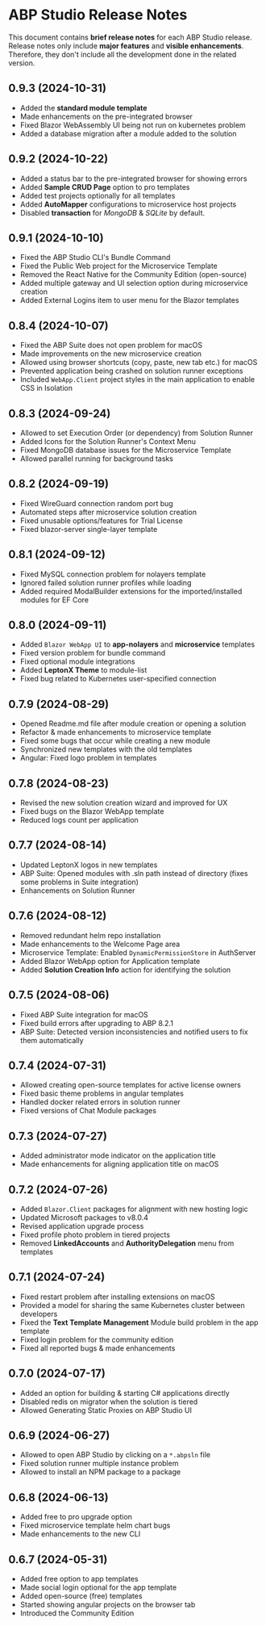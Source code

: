 # ABP Studio Release Notes

This document contains **brief release notes** for each ABP Studio release. Release notes only include **major features** and **visible enhancements**. Therefore, they don't include all the development done in the related version. 

## 0.9.3 (2024-10-31)

* Added the **standard module template**
* Made enhancements on the pre-integrated browser
* Fixed Blazor WebAssembly UI being not run on kubernetes problem
* Added a database migration after a module added to the solution

## 0.9.2 (2024-10-22)

* Added a status bar to the pre-integrated browser for showing errors
* Added **Sample CRUD Page** option to pro templates
* Added test projects optionally for all templates
* Added **AutoMapper** configurations to microservice host projects
* Disabled **transaction** for *MongoDB* & *SQLite* by default.

## 0.9.1 (2024-10-10)

* Fixed the ABP Studio CLI's Bundle Command
* Fixed the Public Web project for the Microservice Template
* Removed the React Native for the Community Edition (open-source)
* Added multiple gateway and UI selection option during microservice creation
* Added External Logins item to user menu for the Blazor templates

## 0.8.4 (2024-10-07)

* Fixed the ABP Suite does not open problem for macOS
* Made improvements on the new microservice creation
* Allowed using browser shortcuts (copy, paste, new tab etc.) for macOS
* Prevented application being crashed on solution runner exceptions
* Included `WebApp.Client` project styles in the main application to enable CSS in Isolation

## 0.8.3 (2024-09-24)

* Allowed to set Execution Order (or dependency) from Solution Runner
* Added Icons for the Solution Runner's Context Menu
* Fixed MongoDB database issues for the Microservice Template
* Allowed parallel running for background tasks

## 0.8.2 (2024-09-19)

* Fixed WireGuard connection random port bug
* Automated steps after microservice solution creation
* Fixed unusable options/features for Trial License
* Fixed blazor-server single-layer template

## 0.8.1 (2024-09-12)

* Fixed MySQL connection problem for nolayers template
* Ignored failed solution runner profiles while loading
* Added required ModalBuilder extensions for the imported/installed modules for EF Core

## 0.8.0 (2024-09-11)

* Added `Blazor WebApp UI` to **app-nolayers** and **microservice** templates
* Fixed version problem for bundle command
* Fixed optional module integrations
* Added **LeptonX Theme** to module-list
* Fixed bug related to Kubernetes user-specified connection

## 0.7.9 (2024-08-29)

* Opened Readme.md file after module creation or opening a solution
* Refactor & made enhancements to microservice template
* Fixed some bugs that occur while creating a new module
* Synchronized new templates with the old templates
* Angular: Fixed logo problem in templates

## 0.7.8 (2024-08-23)

* Revised the new solution creation wizard and improved for UX
* Fixed bugs on the Blazor WebApp template
* Reduced logs count per application

## 0.7.7 (2024-08-14)

* Updated LeptonX logos in new templates
* ABP Suite: Opened modules with .sln path instead of directory (fixes some problems in Suite integration)
* Enhancements on Solution Runner

## 0.7.6 (2024-08-12)

* Removed redundant helm repo installation
* Made enhancements to the Welcome Page area
* Microservice Template: Enabled `DynamicPermissionStore` in AuthServer
* Added Blazor WebApp option for Application template
* Added **Solution Creation Info** action for identifying the solution

## 0.7.5 (2024-08-06)

* Fixed ABP Suite integration for macOS
* Fixed build errors after upgrading to ABP 8.2.1
* ABP Suite: Detected version inconsistencies and notified users to fix them automatically

## 0.7.4 (2024-07-31)

* Allowed creating open-source templates for active license owners
* Fixed basic theme problems in angular templates
* Handled docker related errors in solution runner
* Fixed versions of Chat Module packages

## 0.7.3 (2024-07-27)

* Added administrator mode indicator on the application title
* Made enhancements for aligning application title on macOS

## 0.7.2 (2024-07-26)

* Added `Blazor.Client` packages for alignment with new hosting logic
* Updated Microsoft packages to v8.0.4
* Revised application upgrade process
* Fixed profile photo problem in tiered projects
* Removed **LinkedAccounts** and **AuthorityDelegation** menu from templates

## 0.7.1 (2024-07-24)

* Fixed restart problem after installing extensions on macOS
* Provided a model for sharing the same Kubernetes cluster between developers
* Fixed the **Text Template Management** Module build problem in the app template
* Fixed login problem for the community edition
* Fixed all reported bugs & made enhancements

## 0.7.0 (2024-07-17)

* Added an option for building & starting C# applications directly
* Disabled redis on migrator when the solution is tiered
* Allowed Generating Static Proxies on ABP Studio UI 

## 0.6.9 (2024-06-27)

* Allowed to open ABP Studio by clicking on a `*.abpsln` file
* Fixed solution runner multiple instance problem
* Allowed to install an NPM package to a package

## 0.6.8 (2024-06-13)

* Added free to pro upgrade option
* Fixed microservice template helm chart bugs
* Made enhancements to the new CLI

## 0.6.7 (2024-05-31)

* Added free option to app templates
* Made social login optional for the app template
* Added open-source (free) templates
* Started showing angular projects on the browser tab
* Introduced the Community Edition